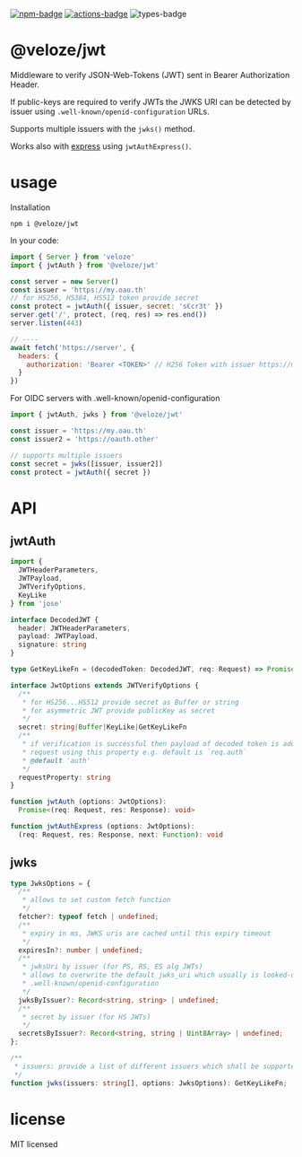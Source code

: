 [![npm-badge][npm-badge]][npm]
[![actions-badge][actions-badge]][actions]
![types-badge][types-badge]

# @veloze/jwt

Middleware to verify JSON-Web-Tokens (JWT) sent in Bearer Authorization Header.

If public-keys are required to verify JWTs the JWKS URI can be detected by
issuer using `.well-known/openid-configuration` URLs.

Supports multiple issuers with the `jwks()` method.

Works also with [express][] using `jwtAuthExpress()`.

# usage

Installation

```
npm i @veloze/jwt
```

In your code:

```js
import { Server } from 'veloze'
import { jwtAuth } from '@veloze/jwt'

const server = new Server()
const issuer = 'https://my.oau.th'
// for HS256, HS384, HS512 token provide secret
const protect = jwtAuth({ issuer, secret: 's€cr3t' })
server.get('/', protect, (req, res) => res.end())
server.listen(443)

// ----
await fetch('https://server', { 
  headers: {
    authorization: 'Bearer <TOKEN>' // H256 Token with issuer https://my.oau.th
  }
})
```

For OIDC servers with .well-known/openid-configuration 

```js
import { jwtAuth, jwks } from '@veloze/jwt'

const issuer = 'https://my.oau.th'
const issuer2 = 'https://oauth.other'

// supports multiple issuers
const secret = jwks([issuer, issuer2])
const protect = jwtAuth({ secret })
```

# API

## jwtAuth

```ts
import { 
  JWTHeaderParameters,
  JWTPayload,
  JWTVerifyOptions, 
  KeyLike 
} from 'jose'

interface DecodedJWT {
  header: JWTHeaderParameters,
  payload: JWTPayload,
  signature: string
}

type GetKeyLikeFn = (decodedToken: DecodedJWT, req: Request) => Promise<KeyLike>;

interface JwtOptions extends JWTVerifyOptions {
  /**
   * for HS256...HS512 provide secret as Buffer or string
   * for asymmetric JWT provide publicKey as secret
   */
  secret: string|Buffer|KeyLike|GetKeyLikeFn
  /**
   * if verification is successful then payload of decoded token is added to 
   * request using this property e.g. default is `req.auth`
   * @default 'auth'
   */
  requestProperty: string
}

function jwtAuth (options: JwtOptions): 
  Promise<(req: Request, res: Response): void>

function jwtAuthExpress (options: JwtOptions): 
  (req: Request, res: Response, next: Function): void
```

## jwks

```ts
type JwksOptions = {
  /**
   * allows to set custom fetch function
   */
  fetcher?: typeof fetch | undefined;
  /**
   * expiry in ms, JWKS uris are cached until this expiry timeout
   */
  expiresIn?: number | undefined;
  /**
   * jwksUri by issuer (for PS, RS, ES alg JWTs)
   * allows to overwrite the default jwks_uri which usually is looked-up from 
   * .well-known/openid-configuration
   */
  jwksByIssuer?: Record<string, string> | undefined;
  /**
   * secret by issuer (for HS JWTs) 
   */
  secretsByIssuer?: Record<string, string | Uint8Array> | undefined;
};

/**
 * issuers: provide a list of different issuers which shall be supported
 */
function jwks(issuers: string[], options: JwksOptions): GetKeyLikeFn;
```

# license

MIT licensed

[npm-badge]: https://badgen.net/npm/v/@veloze/jwt
[npm]: https://www.npmjs.com/package/veloze-jwt
[types-badge]: https://badgen.net/npm/types/veloze-jwt
[actions-badge]: https://github.com/commenthol/veloze-jwt/workflows/CI/badge.svg?branch=main&event=push
[actions]: https://github.com/commenthol/veloze-jwt/actions/workflows/ci.yml?query=branch%3Amain

[express]: https://expressjs.com
